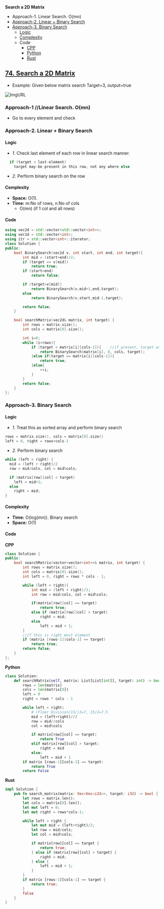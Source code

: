 **Search a 2D Matrix**
- Approach-1. Linear Search. O(mn)
- [Approach-2. Linear + Binary Search](#a2)
- [Approach-3. Binary Search](#a3)
  - [Logic](#l)
  - [Complexity](#com)
  - Code
    - [CPP](#cpp)
    - [Python](#py)
    - [Rust](#rs)

## [74. Search a 2D Matrix](https://leetcode.com/problems/search-a-2d-matrix/)
- Example: Given below matrix search Target=3, output=true

![ImgURL](https://assets.leetcode.com/uploads/2020/10/05/mat.jpg)

### Approach-1  //Linear Search. O(mn)
- Go to every element and check

<a name=a2></a>
### Approach-2. Linear + Binary Search
#### Logic
- *1.* Check last element of each row in linear search manner.
```c
  if (target < last-element)
    target may-be present in this row, not any where else
```
- *2.* Perform binary search on the row
#### Complexity
- **Space:** O(1).
- **Time:** m:No of rows, n:No of cols
  - O(mn) (if 1 col and all rows)
#### Code
```cpp
using vec2d = std::vector<std::vector<int>>;
using vec1d = std::vector<int>;
using itr = std::vector<int>::iterator;
class Solution {
public:
    bool BinarySearch(vec1d v, int start, int end, int target){
        int mid = (start+end)/2;
        if (target == v[mid])
            return true;
        if (start>end)
            return false;

        if (target>v[mid])
            return BinarySearch(v,mid+1,end,target);
        else
            return BinarySearch(v,start,mid-1,target);

        return false;
    }

    bool searchMatrix(vec2d& matrix, int target) {
        int rows = matrix.size();
        int cols = matrix[0].size();

        int i=0;
        while (i<rows){
            if (target < matrix[i][cols-1]){    //if present, target would be in this row
                return BinarySearch(matrix[i], 0, cols, target);
            }else if(target == matrix[i][cols-1]){
                return true;                
            }else{
                ++i;
            }
        }
        return false;
    }
};
```

<a name=a3></a>
### Approach-3. Binary Search
#### Logic
- _1._ Treat this as sorted array and perform binary search
```c
rows = matrix.size(), cols = matrix[0].size()
left = 0, right = rows+cols-1
```
- _2._ Perform binary search
```c
while (left < right) {
  mid = (left + right)/2
  row = mid/cols, col = mid%cols;

  if (matrix[row][col] < target)
    left = mid+1;
  else
    right = mid;
}
```

<a name=com></a>
#### Complexity
- **Time:** O(log(mn)). Binary search
- **Space:** O(1)

#### Code
<a name=cpp></a>
**CPP**
```cpp
class Solution {
public:
    bool searchMatrix(vector<vector<int>>& matrix, int target) {
        int rows = matrix.size();
        int cols = matrix[0].size();
        int left = 0, right = rows * cols - 1;

        while (left < right){
            int mid = (left + right)/2;
            int row = mid/cols, col = mid%cols;

            if(matrix[row][col] == target)
                return true;
            else if (matrix[row][col] > target)
                right = mid;
            else
                left = mid + 1;
        }
        //if this is right most element
        if (matrix [rows-1][cols-1] == target)
            return true;
        return false;
    }
};
```

**Python**
```py
class Solution:
    def searchMatrix(self, matrix: List[List[int]], target: int) -> bool:
        rows = len(matrix)
        cols = len(matrix[0])
        left = 0
        right = rows * cols - 1

        while left < right:
            # (Floor Division)15//2=7, 15/2=7.5
            mid = (left+right)//2
            row = mid//cols
            col = mid%cols

            if matrix[row][col] == target:
                return True
            elif matrix[row][col] > target:
                right = mid
            else:
                left = mid + 1
        if matrix [rows-1][cols-1] == target:
            return True
        return False
```
<a name=rs></a>
**Rust**
```rs
impl Solution {
    pub fn search_matrix(matrix: Vec<Vec<i32>>, target: i32) -> bool {
        let rows = matrix.len();
        let cols = matrix[0].len();
        let mut left = 0;
        let mut right = rows*cols-1;

        while left < right {
            let mut mid = (left+right)/2;
            let row = mid/cols;
            let col = mid%cols;

            if matrix[row][col] == target {
                return true;
            } else if (matrix[row][col] > target) {
                right = mid;
            } else {
                left = mid + 1;
            }
        }
        if matrix [rows-1][cols-1] == target {
            return true;
        }
        false
    }
}
```
